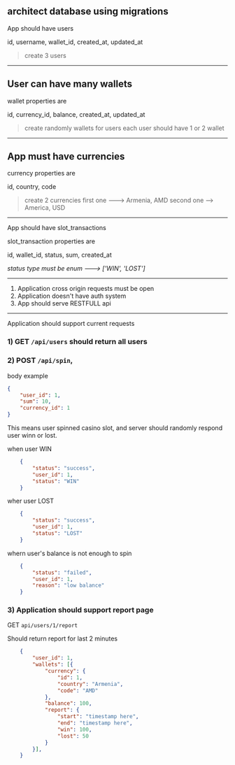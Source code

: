 
## architect database using migrations

App should have users

id, username,  wallet_id, created_at, updated_at

> create 3 users

----------------------------------------------------

## User can have many wallets

wallet properties are

id, currency_id, balance, created_at, updated_at

> create randomly wallets for users
> each user should have 1 or 2 wallet

----------------------------------------------------

## App must have currencies

currency properties are

id, country, code

> create 2 currencies
> first one ---> Armenia, AMD
> second one --> America, USD

----------------------------------------------------

App should have slot_transactions

slot_transaction properties are

id, wallet_id, status, sum, created_at

*status type must be enum ---> ['WIN', 'LOST']*

----------------------------------------------------


1) Application cross origin requests must be open
2) Application doesn't have auth system
3) App should serve RESTFULL api

----------------------------------------------------

Application should support current requests


### 1) GET `/api/users` should return all users

### 2) POST `/api/spin`, 

body example
```json
{
	"user_id": 1,
	"sum": 10,
	"currency_id": 1
}
```

This means user spinned casino slot, and server should randomly respond user winn or lost.

when user WIN
```json
	{
		"status": "success",
		"user_id": 1,
		"status": "WIN"
	}
```

wher user LOST
```json
	{
		"status": "success",
		"user_id": 1,
		"status": "LOST"
	}
```

whern user's balance is not enough to spin

```json
	{
		"status": "failed",
		"user_id": 1,
		"reason": "low balance"
	}
```

### 3) Application should support report page

GET `api/users/1/report`

Should return report for last 2 minutes
```json
	{
		"user_id": 1,
		"wallets": [{
			"currency": {
				"id": 1,
				"country": "Armenia",
				"code": "AMD"
			},
			"balance": 100,
			"report": {
				"start": "timestamp here",
				"end": "timestamp here",
				"win": 100,
				"lost": 50
			}
		}],
	}
```
